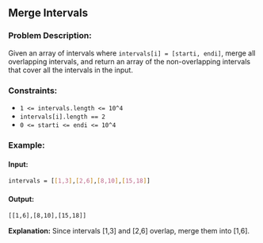 ## Merge Intervals

### Problem Description:
Given an array of intervals where `intervals[i] = [starti, endi]`, merge all overlapping intervals, and return an array of the non-overlapping intervals that cover all the intervals in the input.

### Constraints:
- `1 <= intervals.length <= 10^4`
- `intervals[i].length == 2`
- `0 <= starti <= endi <= 10^4`

### Example:

#### Input:
```bash
intervals = [[1,3],[2,6],[8,10],[15,18]]
```
#### Output:
```bash
[[1,6],[8,10],[15,18]]
```
**Explanation:**  Since intervals [1,3] and [2,6] overlap, merge them into [1,6].
